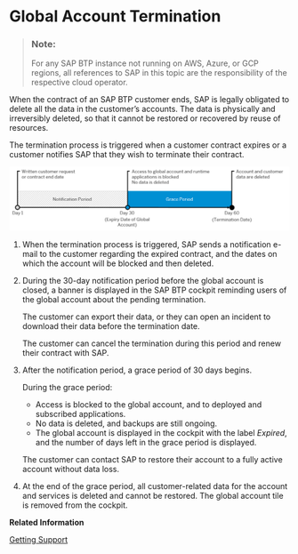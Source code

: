 <!-- loio0b35205e25234a48b385a12beda04086 -->

# Global Account Termination

> ### Note:  
> For any SAP BTP instance not running on AWS, Azure, or GCP regions, all references to SAP in this topic are the responsibility of the respective cloud operator.



When the contract of an SAP BTP customer ends, SAP is legally obligated to delete all the data in the customer’s accounts. The data is physically and irreversibly deleted, so that it cannot be restored or recovered by reuse of resources.

The termination process is triggered when a customer contract expires or a customer notifies SAP that they wish to terminate their contract.

![](images/EnterpriseAccountTerminationFlow_8175388.png)

1.  When the termination process is triggered, SAP sends a notification e-mail to the customer regarding the expired contract, and the dates on which the account will be blocked and then deleted.

2.  During the 30-day notification period before the global account is closed, a banner is displayed in the SAP BTP cockpit reminding users of the global account about the pending termination.

    The customer can export their data, or they can open an incident to download their data before the termination date.

    The customer can cancel the termination during this period and renew their contract with SAP.

3.  After the notification period, a grace period of 30 days begins.

    During the grace period:

    -   Access is blocked to the global account, and to deployed and subscribed applications.
    -   No data is deleted, and backups are still ongoing.
    -   The global account is displayed in the cockpit with the label *Expired*, and the number of days left in the grace period is displayed.

    The customer can contact SAP to restore their account to a fully active account without data loss.

4.  At the end of the grace period, all customer-related data for the account and services is deleted and cannot be restored. The global account tile is removed from the cockpit.


**Related Information**  


[Getting Support](../70-getting-support/getting-support-5dd7398.md "Use SAP Community, get guided answers, or explore SAP Support Portal.")

